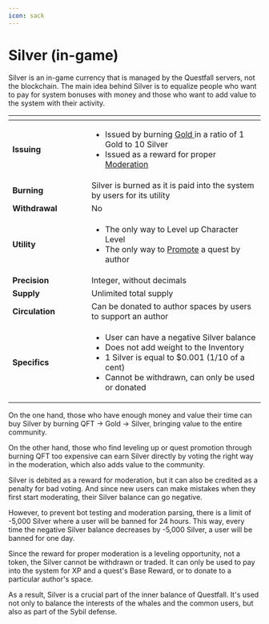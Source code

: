 ```yaml
---
icon: sack
---
```


# Silver (in-game)

Silver is an in-game currency that is managed by the Questfall servers, not the blockchain. The main idea behind Silver is to equalize people who want to pay for system bonuses with money and those who want to add value to the system with their activity.

<table data-header-hidden><thead><tr><th width="142"></th><th></th></tr></thead><tbody><tr><td><strong>Issuing</strong></td><td><ul><li>Issued by burning <a href="gold-in-game.md">Gold </a>in a ratio of 1 Gold to 10 Silver</li><li>Issued as a reward for proper <a href="broken-reference">Moderation</a></li></ul></td></tr><tr><td><strong>Burning</strong></td><td>Silver is burned as it is paid into the system by users for its utility</td></tr><tr><td><strong>Withdrawal</strong></td><td>No</td></tr><tr><td><strong>Utility</strong></td><td><ul><li>The only way to Level up Character Level</li><li>The only way to <a href="../authoring/promotion.md">Promote</a> a quest by author</li></ul></td></tr><tr><td><strong>Precision</strong></td><td>Integer, without decimals</td></tr><tr><td><strong>Supply</strong></td><td>Unlimited total supply</td></tr><tr><td><strong>Circulation</strong></td><td>Can be donated to author spaces by users to support an author</td></tr><tr><td><strong>Specifics</strong></td><td><ul><li>User can have a negative Silver balance</li><li>Does not add weight to the Inventory</li><li>1 Silver is equal to $0.001 (1/10 of a cent)</li><li>Cannot be withdrawn, can only be used or donated</li></ul></td></tr></tbody></table>

On the one hand, those who have enough money and value their time can buy Silver by burning QFT -> Gold -> Silver, bringing value to the entire community.

On the other hand, those who find leveling up or quest promotion through burning QFT too expensive can earn Silver directly by voting the right way in the moderation, which also adds value to the community.

Silver is debited as a reward for moderation, but it can also be credited as a penalty for bad voting. And since new users can make mistakes when they first start moderating, their Silver balance can go negative.

However, to prevent bot testing and moderation parsing, there is a limit of -5,000 Silver where a user will be banned for 24 hours. This way, every time the negative Silver balance decreases by -5,000 Silver, a user will be banned for one day.

Since the reward for proper moderation is a leveling opportunity, not a token, the Silver cannot be withdrawn or traded. It can only be used to pay into the system for XP and a quest's Base Reward, or to donate to a particular author's space.

As a result, Silver is a crucial part of the inner balance of Questfall. It's used not only to balance the interests of the whales and the common users, but also as part of the Sybil defense.
